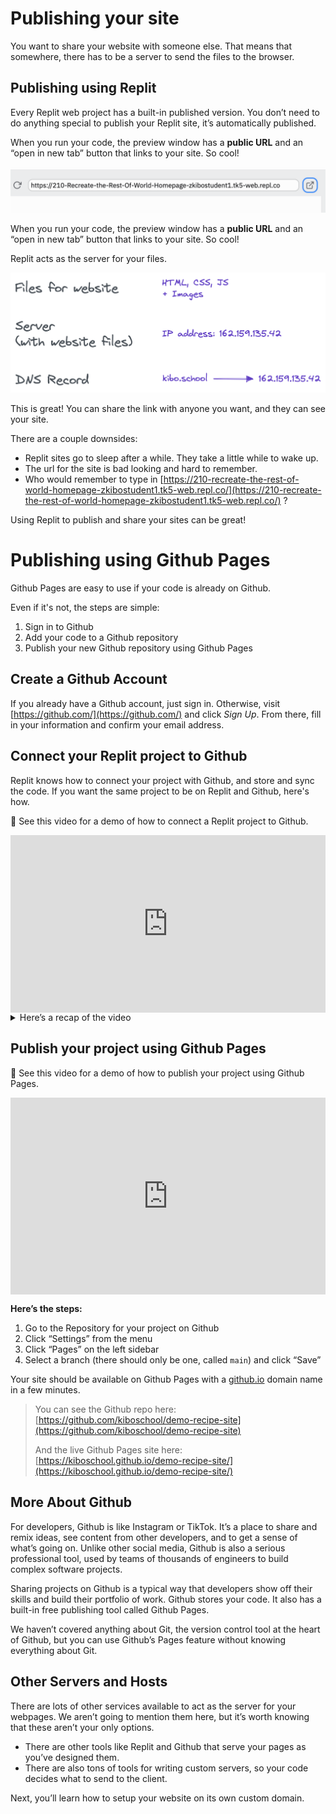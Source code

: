 # Publishing your site

You want to share your website with someone else. That means that somewhere, there has to be a server to send the files to the browser.

## Publishing using Replit

Every Replit web project has a built-in published version. You don’t need to do anything special to publish your Replit site, it’s automatically published.

When you run your code, the preview window has a **public URL** and an “open in new tab” button that links to your site. So cool!

<aside>

![7E4CDCB3-021D-4F38-A16E-2CD1FC797801-1442-00008542F1D9E729.png](./publishing-your-site/e4cdcb3-021d-4f38-a16e-2cd1fc797801-1442-00008542f1d9e729.png)

</aside>

When you run your code, the preview window has a **public URL** and an “open in new tab” button that links to your site. So cool!

Replit acts as the server for your files.

<aside>

![Untitled](./domains-and-hosting/untitled.png)

</aside>

This is great! You can share the link with anyone you want, and they can see your site.

There are a couple downsides:

- Replit sites go to sleep after a while. They take a little while to wake up.
- The url for the site is bad looking and hard to remember.
- Who would remember to type in [https://210-recreate-the-rest-of-world-homepage-zkibostudent1.tk5-web.repl.co/](https://210-recreate-the-rest-of-world-homepage-zkibostudent1.tk5-web.repl.co/) ?

Using Replit to publish and share your sites can be great!


# Publishing using Github Pages

Github Pages are easy to use if your code is already on Github.

Even if it's not, the steps are simple:

1. Sign in to Github
2. Add your code to a Github repository
3. Publish your new Github repository using Github Pages

## Create a Github Account

If you already have a Github account, just sign in. Otherwise, visit [https://github.com/](https://github.com/) and click *Sign Up*. From there, fill in your information and confirm your email address.

## Connect your Replit project to Github

Replit knows how to connect your project with Github, and store and sync the code. If you want the same project to be on Replit and Github, here's how.

<aside>

🎥 See this video for a demo of how to connect a Replit project to Github.

</aside>

<div style="position: relative; padding-bottom: 56.25%; height: 0;"><iframe src="https://youtube.com/embed/oG3dwUl8O70" frameborder="0" webkitallowfullscreen mozallowfullscreen allowfullscreen style="position: absolute; top: 0; left: 0; width: 100%; height: 100%;"></iframe></div>

<details><summary>Here’s a recap of the video</summary>

1. Pick a Replit project you’d like to store on Github and publish through Github Pages. (the project doesn’t have to be done yet!)
2. In the Replit project, click the branching tree icon for Version Control (it’s on the left panel below the files icon)
3. Click “Connect to Github”
    - Replit will prompt you to connect your Github account to your Replit account. Follow the prompts. Select “All Repositories” when prompted.
    - Go back to Replit after you’ve finished the steps to connect your accounts.
4. Click “Connect to Github” again. This time, it will allow you to enter the name of a new **Repository** (Github’s term for a project).
    - You can add a name and description for your project, which will show up on Github.
    - A “Public” repository will be visible. If you want other developers to see it, make it public.
    - The code for a “Private” repository will not be visible, but you can still publish the site using Github Pages.
</details>

## Publish your project using Github Pages

<aside>

🎥 See this video for a demo of how to publish your project using Github Pages.

</aside>

<div style="position: relative; padding-bottom: 62.5%; height: 0;"><iframe src="https://youtube.com/embed/aZNKxOodOYE" frameborder="0" webkitallowfullscreen mozallowfullscreen allowfullscreen style="position: absolute; top: 0; left: 0; width: 100%; height: 100%;"></iframe></div>

**Here’s the steps:**

1. Go to the Repository for your project on Github
2. Click “Settings” from the menu
3. Click “Pages” on the left sidebar
4. Select a branch (there should only be one, called `main`) and click “Save”

Your site should be available on Github Pages with a [github.io](http://github.io) domain name in a few minutes.

> You can see the Github repo here: [https://github.com/kiboschool/demo-recipe-site](https://github.com/kiboschool/demo-recipe-site)
>
> And the live Github Pages site here: [https://kiboschool.github.io/demo-recipe-site/](https://kiboschool.github.io/demo-recipe-site/)

## More About Github

For developers, Github is like Instagram or TikTok. It’s a place to share and remix ideas, see content from other developers, and to get a sense of what’s going on. Unlike other social media, Github is also a serious professional tool, used by teams of thousands of engineers to build complex software projects.

Sharing projects on Github is a typical way that developers show off their skills and build their portfolio of work. Github stores your code. It also has a built-in free publishing tool called Github Pages.

We haven’t covered anything about Git, the version control tool at the heart of Github, but you can use Github’s Pages feature without knowing everything about Git.

## Other Servers and Hosts

There are lots of other services available to act as the server for your webpages. We aren’t going to mention them here, but it’s worth knowing that these aren’t your only options.

- There are other tools like Replit and Github that serve your pages as you’ve designed them.
- There are also tons of tools for writing custom servers, so your code decides what to send to the client.

Next, you’ll learn how to setup your website on its own custom domain.